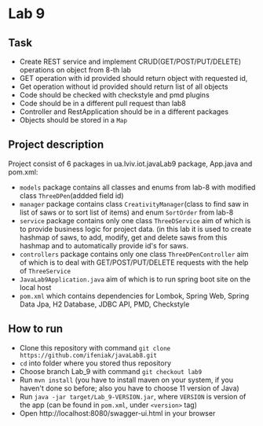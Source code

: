 # Lab 9

## Task
+ Create REST service and implement CRUD(GET/POST/PUT/DELETE) operations on object from 8-th lab
+ GET operation with id provided should return object with requested id,
+ Get operation without id provided should return list of all objects
+ Code should be checked with checkstyle and pmd plugins
+ Code should be in a different pull request than lab8
+ Controller and RestApplication should be in a different packages
+ Objects should be stored in a `Map`

## Project description
Project consist of 6 packages in ua.lviv.iot.javaLab9 package, App.java and pom.xml:
+ `models` package contains all classes and enums from lab-8 with modified class `ThreeDPen`(addded field id)
+ `manager` package contains class `CreativityManager`(class to find saw in list of saws or to sort list of items) and enum `SortOrder` from lab-8
+ `service` package contains only one class `ThreeDService` aim of which is to provide business logic for project data. (in this lab it is used to create hashmap of saws, to add, modify, get and delete saws from this hashmap and to automatically provide id's for saws.
+ `controllers` package contains only one class `ThreeDPenController` aim of which is to deal with GET/POST/PUT/DELETE requests with the help of `ThreeService`
+ `JavaLab9Application.java` aim of which is to run spring boot site on the local host
+ `pom.xml` which contains dependencies for Lombok, Spring Web, Spring Data Jpa, H2 Database, JDBC API, PMD, Checkstyle

## How to run
+ Clone this repository with command `git clone https://github.com/ifeniak/javaLab8.git`
+ `cd` into folder where you stored thus repository
+ Choose branch Lab_9 with command `git checkout lab9`
+ Run `mvn install` (you have to install maven on your system, if you haven't done so before; also you have to choose 11 version of Java)
+ Run `java -jar target/Lab_9-VERSION.jar`, where `VERSION` is version of the app (can be found in `pom.xml`, under `<version>` tag)
+ Open http://localhost:8080/swagger-ui.html in your browser